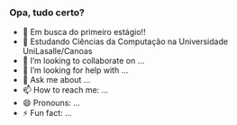 ### Opa, tudo certo?

- 🔭 Em busca do primeiro estágio!!
- 🌱 Estudando Ciências da Computação na Universidade UniLasalle/Canoas
- 👯 I’m looking to collaborate on ...
- 🤔 I’m looking for help with ...
- 💬 Ask me about ...
- 📫 How to reach me: ...
- 😄 Pronouns: ...
- ⚡ Fun fact: ...
